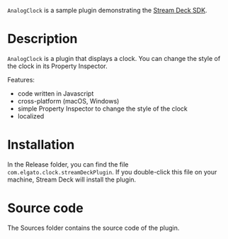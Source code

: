 
`AnalogClock` is a sample plugin demonstrating the [Stream Deck SDK](https://developer.elgato.com/documentation/stream-deck/).

# Description

`AnalogClock` is a plugin that displays a clock. You can change the style of the clock in its Property Inspector.

Features:

- code written in Javascript
- cross-platform (macOS, Windows)
- simple Property Inspector to change the style of the clock
- localized


# Installation

In the Release folder, you can find the file `com.elgato.clock.streamDeckPlugin`. If you double-click this file on your machine, Stream Deck will install the plugin.


# Source code

The Sources folder contains the source code of the plugin.

